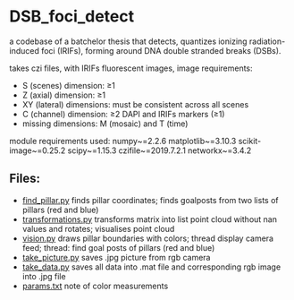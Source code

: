 # DSB_foci_detect

a codebase of a batchelor thesis that detects, 
quantizes ionizing radiation-induced foci (IRIFs), 
forming around DNA double stranded breaks (DSBs).

takes czi files, with IRIFs fluorescent images, image requirements:
- S (scenes) dimension: ≥1
- Z (axial) dimension: ≥1
- XY (lateral) dimensions: must be consistent across all scenes
- C (channel) dimension: ≥2 DAPI and IRIFs markers (≥1)
- missing dimensions: M (mosaic) and T (time)

module requirements used:
  numpy~=2.2.6
  matplotlib~=3.10.3
  scikit-image~=0.25.2
  scipy~=1.15.3
  czifile~=2019.7.2.1
  networkx~=3.4.2
  
## Files:
- [find_pillar.py](find_pillar.py) finds pillar coordinates; finds goalposts from two lists of pillars (red and blue)
- [transformations.py](transformations.py) transforms matrix into list point cloud without nan values and rotates; visualises point cloud
- [vision.py](vision.py) draws pillar boundaries with colors; thread display camera feed; thread: find goal posts of pillars (red and blue)
- [take_picture.py](take_picture.py) saves .jpg picture from rgb camera
- [take_data.py](take_data.py) saves all data into .mat file and corresponding rgb image into .jpg file
- [params.txt](params.txt) note of color measurements
